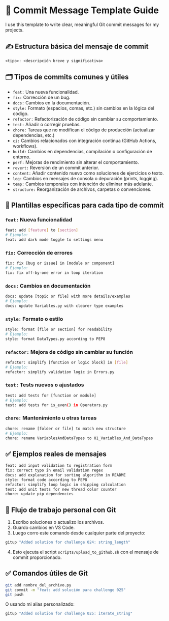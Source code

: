 # 📝 Commit Message Template Guide

I use this template to write clear, meaningful Git commit messages for my projects.

## ✍️ Estructura básica del mensaje de commit

```
<tipo>: <descripción breve y significativa>
```

## 🗂️ Tipos de commits comunes y útiles

- `feat:` Una nueva funcionalidad.
- `fix:` Corrección de un bug.
- `docs:` Cambios en la documentación.
- `style:` Formato (espacios, comas, etc.) sin cambios en la lógica del código.
- `refactor:` Refactorización de código sin cambiar su comportamiento.
- `test:` Añadir o corregir pruebas.
- `chore:` Tareas que no modifican el código de producción (actualizar dependencias, etc.)
- `ci:` Cambios relacionados con integración continua (GitHub Actions, workflows).
- `build:` Cambios en dependencias, compilación o configuración de entorno.
- `perf:` Mejoras de rendimiento sin alterar el comportamiento.
- `revert:` Reversión de un commit anterior.
- `content:` Añadir contenido nuevo como soluciones de ejercicios o texto.
- `log:` Cambios en mensajes de consola o depuración (prints, logging).
- `temp:` Cambios temporales con intención de eliminar más adelante.
- `structure:` Reorganización de archivos, carpetas o convenciones.

## 🧩 Plantillas específicas para cada tipo de commit

### `feat:` Nueva funcionalidad
```bash
feat: add [feature] to [section]
# Ejemplo:
feat: add dark mode toggle to settings menu
```

### `fix:` Corrección de errores
```bash
fix: fix [bug or issue] in [module or component]
# Ejemplo:
fix: fix off-by-one error in loop iteration
```

### `docs:` Cambios en documentación
```bash
docs: update [topic or file] with more details/examples
# Ejemplo:
docs: update Variables.py with clearer type examples
```

### `style:` Formato o estilo
```bash
style: format [file or section] for readability
# Ejemplo:
style: format DataTypes.py according to PEP8
```

### `refactor:` Mejora de código sin cambiar su función
```bash
refactor: simplify [function or logic block] in [file]
# Ejemplo:
refactor: simplify validation logic in Errors.py
```

### `test:` Tests nuevos o ajustados
```bash
test: add tests for [function or module]
# Ejemplo:
test: add tests for is_even() in Operators.py
```

### `chore:` Mantenimiento u otras tareas
```bash
chore: rename [folder or file] to match new structure
# Ejemplo:
chore: rename VariablesAndDataTypes to 01_Variables_And_DataTypes
```

## ✅ Ejemplos reales de mensajes

```bash
feat: add input validation to registration form
fix: correct typo in email validation regex
docs: add explanation for sorting algorithm in README
style: format code according to PEP8
refactor: simplify loop logic in shipping calculation
test: add unit tests for new thread color counter
chore: update pip dependencies
```

## 🧪 Flujo de trabajo personal con Git

1. Escribo soluciones o actualizo los archivos.
2. Guardo cambios en VS Code.
3. Luego corro este comando desde cualquier parte del proyecto:

```bash
gitup "Added solution for challenge 024: string_length"
```

4. Esto ejecuta el script `scripts/upload_to_github.sh` con el mensaje de commit proporcionado.

## ✅ Comandos útiles de Git

```bash
git add nombre_del_archivo.py
git commit -m "feat: add solución para challenge 025"
git push
```

O usando mi alias personalizado:

```bash
gitup "Added solution for challenge 025: iterate_string"
```
